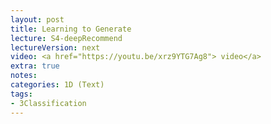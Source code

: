 ```yaml
---
layout: post
title: Learning to Generate 
lecture: S4-deepRecommend 
lectureVersion: next
video: <a href="https://youtu.be/xrz9YTG7Ag8"> video</a> 
extra: true
notes: 
categories: 1D (Text)
tags:
- 3Classification
---
```

